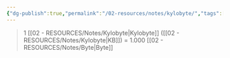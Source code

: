 ```yaml
---
{"dg-publish":true,"permalink":"/02-resources/notes/kylobyte/","tags":["mathe/binärzahlen"],"noteIcon":"","updated":"2025-09-05T10:12:30.000+02:00"}
---
```


>1 [[02 - RESOURCES/Notes/Kylobyte\|Kylobyte]] ([[02 - RESOURCES/Notes/Kylobyte\|KB]]) = 1.000 [[02 - RESOURCES/Notes/Byte\|Byte]]